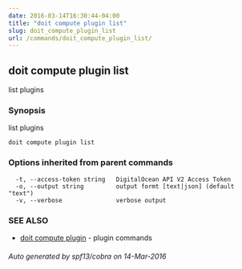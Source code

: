 ```yaml
---
date: 2016-03-14T16:30:44-04:00
title: "doit compute plugin list"
slug: doit_compute_plugin_list
url: /commands/doit_compute_plugin_list/
---
```

## doit compute plugin list

list plugins

### Synopsis


list plugins

```
doit compute plugin list
```

### Options inherited from parent commands

```
  -t, --access-token string   DigitalOcean API V2 Access Token
  -o, --output string         output formt [text|json] (default "text")
  -v, --verbose               verbose output
```

### SEE ALSO
* [doit compute plugin](/commands/doit_compute_plugin/)	 - plugin commands

###### Auto generated by spf13/cobra on 14-Mar-2016
